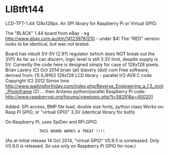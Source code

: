 LIBtft144
=========

LCD-TFT-1.44 128x128px.  An SPI library for Raspberry Pi or Virtual GPIO.

The "BLACK" 1.44 board from eBay -    eg http://www.ebay.com.au/itm/141239781210     - under $4!
The "RED" version looks to be identical, but was not tested.

Board has inbuilt 5V-3V (2.9?) regulator (which does NOT break out the 3V!!)
As far as I can discern, logic level is still 3.3V limit, despite supply is 5V.
Currently the code here is designed simply for case of 128x128 pixels.
Brian Lavery (C) Oct 2014    brian (at) blavery (dot) com
Free software, derived from:
   (1) ILI9163 128x128 LCD library   - parallel I/O AVR C code
      Copyright (C) 2012 Simon Inns
      http://www.waitingforfriday.com/index.php/Reverse_Engineering_a_1.5_inch_Photoframe
   (2) ... then Antares python/parallel Raspberry Pi code:
      http://www.raspberrypi.org/forums/viewtopic.php?t=58291&p=450201

Added: SPI access, BMP file load, double size fonts, python class
Works on: Rasp Pi GPIO,    or "virtual GPIO" 3.3V   (identical library for both)

On Raspberry Pi, uses SpiDev and RPi.GPIO.


                   THIS BOARD WORKS A TREAT !!!!                   
                   
                   
                   
(As at initial release 14 Oct 2014, "virtual GPIO" V0.9.5 is unreleased. Only V0.9.0 is released.
 So use only on Raspberry Pi GPIO for now.)
